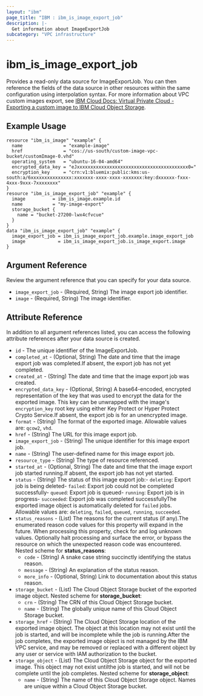 ```yaml
---
layout: "ibm"
page_title: "IBM : ibm_is_image_export_job"
description: |-
  Get information about ImageExportJob
subcategory: "VPC infrastructure"
---
```


# ibm_is_image_export_job

Provides a read-only data source for ImageExportJob. You can then reference the fields of the data source in other resources within the same configuration using interpolation syntax. For more information about VPC custom images export, see [IBM Cloud Docs: Virtual Private Cloud - Exporting a custom image to IBM Cloud Object Storage](https://cloud.ibm.com/docs/vpc?topic=vpc-managing-custom-images&interface=ui#custom-image-export-to-cos).

## Example Usage

```hcl
resource "ibm_is_image" "example" {
  name               = "example-image"
  href               = "cos://us-south/custom-image-vpc-bucket/customImage-0.vhd"
  operating_system   = "ubuntu-16-04-amd64"
  encrypted_data_key = "eJxxxxxxxxxxxxxxxxxxxxxxxxxxxxxxxxxxxxxxxxx0="
  encryption_key     = "crn:v1:bluemix:public:kms:us-south:a/6xxxxxxxxxxxxxxx:xxxxxxx-xxxx-xxxx-xxxxxxx:key:dxxxxxx-fxxx-4xxx-9xxx-7xxxxxxxx"
}
resource "ibm_is_image_export_job" "example" {
  image          = ibm_is_image.example.id
  name           = "my-image-export"
  storage_bucket {
    name = "bucket-27200-lwx4cfvcue"
  }
}
data "ibm_is_image_export_job" "example" {
  image_export_job = ibm_is_image_export_job.example.image_export_job
  image            = ibm_is_image_export_job.is_image_export.image
}
```

## Argument Reference

Review the argument reference that you can specify for your data source.

- `image_export_job` - (Required, String) The image export job identifier.
- `image` - (Required, String) The image identifier.

## Attribute Reference

In addition to all argument references listed, you can access the following attribute references after your data source is created.

- `id` - The unique identifier of the ImageExportJob.
- `completed_at` - (Optional, String) The date and time that the image export job was completed.If absent, the export job has not yet completed.
- `created_at` - (String) The date and time that the image export job was created.
- `encrypted_data_key` - (Optional, String) A base64-encoded, encrypted representation of the key that was used to encrypt the data for the exported image. This key can be unwrapped with the image's `encryption_key` root key using either Key Protect or Hyper Protect Crypto Service.If absent, the export job is for an unencrypted image.
- `format` - (String) The format of the exported image. Allowable values are: `qcow2`, `vhd`.
- `href` - (String) The URL for this image export job.
- `image_export_job` - (String) The unique identifier for this image export job.
- `name` - (String) The user-defined name for this image export job.
- `resource_type` - (String) The type of resource referenced.
- `started_at` - (Optional, String) The date and time that the image export job started running.If absent, the export job has not yet started.
- `status` - (String) The status of this image export job:- `deleting`: Export job is being deleted- `failed`: Export job could not be completed successfully- `queued`: Export job is queued- `running`: Export job is in progress- `succeeded`: Export job was completed successfullyThe exported image object is automatically deleted for `failed` jobs. Allowable values are: `deleting`, `failed`, `queued`, `running`, `succeeded`.
- `status_reasons` - (List) The reasons for the current status (if any).The enumerated reason code values for this property will expand in the future. When processing this property, check for and log unknown values. Optionally halt processing and surface the error, or bypass the resource on which the unexpected reason code was encountered.
Nested scheme for **status_reasons**:
  - `code` - (String) A snake case string succinctly identifying the status reason.
  - `message` - (String) An explanation of the status reason.
  - `more_info` - (Optional, String) Link to documentation about this status reason.
- `storage_bucket` - (List) The Cloud Object Storage bucket of the exported image object.
Nested scheme for **storage_bucket**:
  - `crn` - (String) The CRN of this Cloud Object Storage bucket.
  - `name` - (String) The globally unique name of this Cloud Object Storage bucket.
- `storage_href` - (String) The Cloud Object Storage location of the exported image object. The object at this location may not exist until the job is started, and will be incomplete while the job is running.After the job completes, the exported image object is not managed by the IBM VPC service, and may be removed or replaced with a different object by any user or service with IAM authorization to the bucket.
- `storage_object` - (List) The Cloud Object Storage object for the exported image. This object may not exist untilthe job is started, and will not be complete until the job completes.
Nested scheme for **storage_object**:
  - `name` - (String) The name of this Cloud Object Storage object. Names are unique within a Cloud Object Storage bucket.

